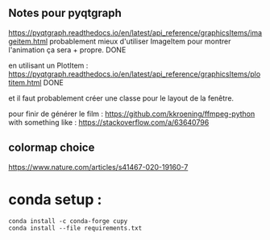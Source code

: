 

## Notes pour pyqtgraph
https://pyqtgraph.readthedocs.io/en/latest/api_reference/graphicsItems/imageitem.html
probablement mieux d'utiliser ImageItem pour montrer l'animation ça sera + propre. DONE

en utilisant un PlotItem : https://pyqtgraph.readthedocs.io/en/latest/api_reference/graphicsItems/plotitem.html DONE

et il faut probablement créer une classe pour le layout de la fenêtre.

pour finir de générer le film :
https://github.com/kkroening/ffmpeg-python
with something like : https://stackoverflow.com/a/63640796

## colormap choice
https://www.nature.com/articles/s41467-020-19160-7 

# conda setup : 
```shell
conda install -c conda-forge cupy
conda install --file requirements.txt   
```